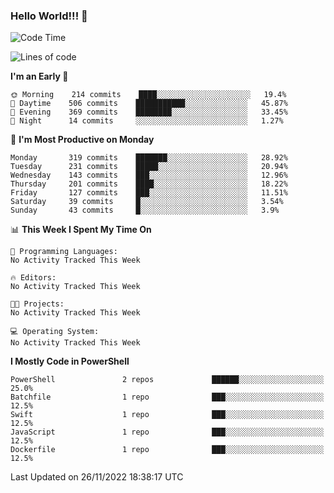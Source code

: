### Hello World!!! 👋

<!--
**kekotek/kekotek** is a ✨ _special_ ✨ repository because its `README.md` (this file) appears on your GitHub profile.

Here are some ideas to get you started:

- 🔭 I’m currently working on ...
- 🌱 I’m currently learning ...
- 👯 I’m looking to collaborate on ...
- 🤔 I’m looking for help with ...
- 💬 Ask me about ...
- 📫 How to reach me: ...
- 😄 Pronouns: ...
- ⚡ Fun fact: ...
-->

<!--START_SECTION:waka-->
![Code Time](http://img.shields.io/badge/Code%20Time-361%20hrs%2013%20mins-blue)

![Lines of code](https://img.shields.io/badge/From%20Hello%20World%20I%27ve%20Written-20%20Thousand%20lines%20of%20code-blue)

**I'm an Early 🐤** 

```text
🌞 Morning    214 commits    ████░░░░░░░░░░░░░░░░░░░░░   19.4% 
🌆 Daytime    506 commits    ███████████░░░░░░░░░░░░░░   45.87% 
🌃 Evening    369 commits    ████████░░░░░░░░░░░░░░░░░   33.45% 
🌙 Night      14 commits     ░░░░░░░░░░░░░░░░░░░░░░░░░   1.27%

```
📅 **I'm Most Productive on Monday** 

```text
Monday       319 commits    ███████░░░░░░░░░░░░░░░░░░   28.92% 
Tuesday      231 commits    █████░░░░░░░░░░░░░░░░░░░░   20.94% 
Wednesday    143 commits    ███░░░░░░░░░░░░░░░░░░░░░░   12.96% 
Thursday     201 commits    ████░░░░░░░░░░░░░░░░░░░░░   18.22% 
Friday       127 commits    ███░░░░░░░░░░░░░░░░░░░░░░   11.51% 
Saturday     39 commits     █░░░░░░░░░░░░░░░░░░░░░░░░   3.54% 
Sunday       43 commits     █░░░░░░░░░░░░░░░░░░░░░░░░   3.9%

```


📊 **This Week I Spent My Time On** 

```text
💬 Programming Languages: 
No Activity Tracked This Week

🔥 Editors: 
No Activity Tracked This Week

🐱‍💻 Projects: 
No Activity Tracked This Week

💻 Operating System: 
No Activity Tracked This Week

```

**I Mostly Code in PowerShell** 

```text
PowerShell               2 repos             ██████░░░░░░░░░░░░░░░░░░░   25.0% 
Batchfile                1 repo              ███░░░░░░░░░░░░░░░░░░░░░░   12.5% 
Swift                    1 repo              ███░░░░░░░░░░░░░░░░░░░░░░   12.5% 
JavaScript               1 repo              ███░░░░░░░░░░░░░░░░░░░░░░   12.5% 
Dockerfile               1 repo              ███░░░░░░░░░░░░░░░░░░░░░░   12.5%

```



 Last Updated on 26/11/2022 18:38:17 UTC
<!--END_SECTION:waka-->
